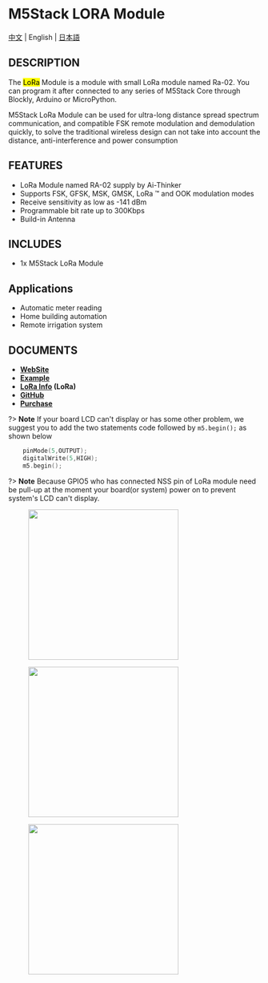 # M5Stack LORA Module

[中文](/zh_CN/product_documents/modules/module_lora) | English | [日本語](ja/product_documents/modules/module_lora)

## DESCRIPTION

The <mark>LoRa</mark> Module is a module with small LoRa module named Ra-02.
You can program it after connected to any series of M5Stack Core through
Blockly, Arduino or MicroPython.

M5Stack LoRa Module can be used for ultra-long distance spread spectrum
communication, and compatible FSK remote modulation and demodulation
quickly, to solve the traditional wireless design can not take into
account the distance, anti-interference and power consumption

## FEATURES

-  LoRa Module named RA-02 supply by Ai-Thinker
-  Supports FSK, GFSK, MSK, GMSK, LoRa ™ and OOK modulation modes
-  Receive sensitivity as low as -141 dBm
-  Programmable bit rate up to 300Kbps
-  Build-in Antenna

## INCLUDES

-  1x M5Stack LoRa Module

## Applications

-  Automatic meter reading
-  Home building automation
-  Remote irrigation system

## DOCUMENTS

- **[WebSite](https://m5stack.com)**
- **[Example](https://github.com/m5stack/M5Stack/tree/master/examples/Modules/Lora)**
- **[LoRa Info](http://wiki.ai-thinker.com/lora) (LoRa)**
- **[GitHub](https://github.com/m5stack/M5Stack)**
- **[Purchase](https://www.aliexpress.com/store/product/M5Stack-Official-Stock-Offer-LoRa-Module-for-ESP32-DIY-Development-Kit-Wireless-433MHz-Built-in-Antenna/3226069_32839736315.html?spm=2114.12010615.8148356.22.25e96be7xE1y22.html)**

?> **Note** If your board LCD can't display or has some other problem, we suggest
you to add the two statements code followed by ``m5.begin();`` as shown
below
```cpp
    pinMode(5,OUTPUT);
    digitalWrite(5,HIGH);
    m5.begin();
```
?> **Note** Because GPIO5 who has connected NSS pin of LoRa module need be pull-up
at the moment your board(or system) power on to prevent system's LCD
can't display.

<figure>
    <img src="assets/img/product_pics/modules/lora_01.png" height="300" width="300">
</figure>

<figure>
    <img src="assets/img/product_pics/modules/lora_02.jpg" height="300" width="300">
</figure>

<figure>
    <img src="assets/img/product_pics/modules/lora_03.jpg" height="300" width="300">
</figure>